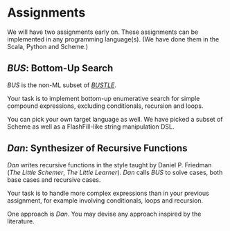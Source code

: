 # Assignments

We will have two assignments early on.
These assignments can be implemented in any programming language(s).
(We have done them in the Scala, Python and Scheme.)

## _BUS_: Bottom-Up Search

_BUS_ is the non-ML subset of [_BUSTLE_](https://arxiv.org/abs/2007.14381).

Your task is to implement bottom-up enumerative search for simple compound expressions, excluding conditionals, recursion and loops.

You can pick your own target language as well. We have picked a subset of Scheme as well as a FlashFill-like string manipulation DSL.

## _Dan_: Synthesizer of Recursive Functions

_Dan_ writes recursive functions in the style taught by Daniel P. Friedman (_The Little Schemer_, _The Little Learner_).
_Dan_ calls _BUS_ to solve cases, both base cases and recursive cases.

Your task is to handle more complex expressions than in your previous assignment, for example involving conditionals, loops and recursion.

One approach is _Dan_. You may devise any approach inspired by the literature.
